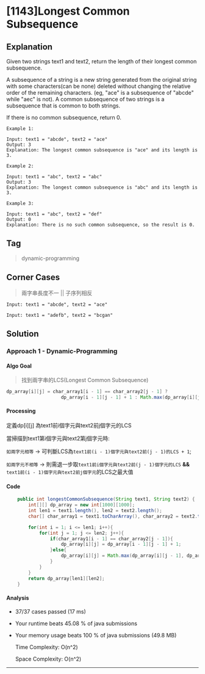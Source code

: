 # [1143]Longest Common Subsequence

## Explanation
Given two strings text1 and text2, return the length of their longest common subsequence.

A subsequence of a string is a new string generated from the original string with some characters(can be none) deleted without changing the relative order of the remaining characters. (eg, "ace" is a subsequence of "abcde" while "aec" is not). A common subsequence of two strings is a subsequence that is common to both strings.

 

If there is no common subsequence, return 0.
```
Example 1: 

Input: text1 = "abcde", text2 = "ace" 
Output: 3  
Explanation: The longest common subsequence is "ace" and its length is 3.

Example 2:

Input: text1 = "abc", text2 = "abc"
Output: 3
Explanation: The longest common subsequence is "abc" and its length is 3.

Example 3:

Input: text1 = "abc", text2 = "def"
Output: 0
Explanation: There is no such common subsequence, so the result is 0.
```             
## Tag
> dynamic-programming
## Corner Cases
> 兩字串長度不一 || 子序列相反
```
Input: text1 = "abcde", text2 = "ace" 

Input: text1 = "adefb", text2 = "bcgan" 
```
## Solution
### Approach 1 - Dynamic-Programming
#### Algo Goal
> 找到兩字串的LCS(Longest Common Subsequence)
```JAVA
dp_array[i][j] = char_array1[i - 1] == char_array2[j - 1] ? 
                    dp_array[i - 1][j - 1] + 1 : Math.max(dp_array[i][j - 1], dp_array[i - 1][j]);
```
#### Processing
定義dp[i][j] 為text1前i個字元與text2前j個字元的LCS

當掃描到text1第i個字元與text2第j個字元時:<br>

`如兩字元相等` -> 可判斷LCS為`text1前(i - 1)個字元與text2前(j - 1)的LCS + 1`; <br>

`如兩字元不相等` -> 則需退一步取`text1前i個字元與text2前(j - 1)個字元的LCS`  **&&**  `text1前(i - 1)個字元與text2前j個字元`的LCS之最大值
#### Code
```JAVA
    public int longestCommonSubsequence(String text1, String text2) {
        int[][] dp_array = new int[1000][1000];
        int len1 = text1.length(), len2 = text2.length();
        char[] char_array1 = text1.toCharArray(), char_array2 = text2.toCharArray();

        for(int i = 1; i <= len1; i++){
            for(int j = 1; j <= len2; j++){
                if(char_array1[i - 1] == char_array2[j - 1]){
                    dp_array[i][j] = dp_array[i - 1][j - 1] + 1;
                }else{
                    dp_array[i][j] = Math.max(dp_array[i][j - 1], dp_array[i - 1][j]);
                }
            }
        }
        return dp_array[len1][len2];
    }
```
#### Analysis
* 37/37 cases passed (17 ms)
* Your runtime beats 45.08 % of java submissions
* Your memory usage beats 100 % of java submissions (49.8 MB)

    Time Complexity: O(n^2) 
    
    Space Complexity: O(n^2)
---


